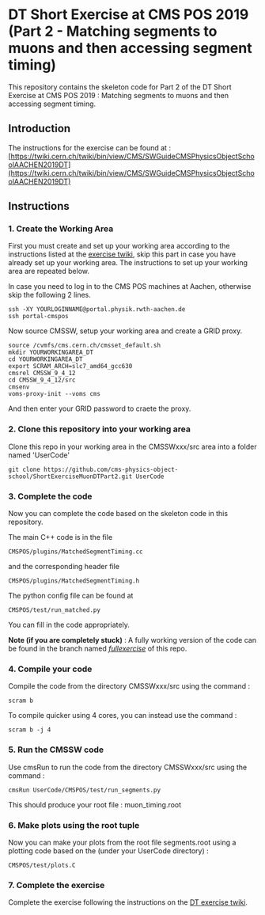 # DT Short Exercise at CMS POS 2019 (Part 2 - Matching segments to muons and then accessing segment timing)

This repository contains the skeleton code for Part 2 of the DT Short Exercise at CMS POS 2019 : Matching segments to muons and then accessing segment timing.

## Introduction

The instructions for the exercise can be found at :
[https://twiki.cern.ch/twiki/bin/view/CMS/SWGuideCMSPhysicsObjectSchoolAACHEN2019DT](https://twiki.cern.ch/twiki/bin/view/CMS/SWGuideCMSPhysicsObjectSchoolAACHEN2019DT)

## Instructions

### 1. Create the Working Area

First you must create and set up your working area according to the instructions listed at the [exercise twiki](https://twiki.cern.ch/twiki/bin/view/CMS/SWGuideCMSPhysicsObjectSchoolAACHEN2019DT#Creating_the_Working_Area), skip this part in case you have already set up your working area. The instructions to set up your working area are repeated below.

In case you need to log in to the CMS POS machines at Aachen, otherwise skip the following 2 lines.
```
ssh -XY YOURLOGINNAME@portal.physik.rwth-aachen.de
ssh portal-cmspos
```

Now source CMSSW, setup your working area and create a GRID proxy.

```
source /cvmfs/cms.cern.ch/cmsset_default.sh
mkdir YOURWORKINGAREA_DT
cd YOURWORKINGAREA_DT
export SCRAM_ARCH=slc7_amd64_gcc630
cmsrel CMSSW_9_4_12
cd CMSSW_9_4_12/src
cmsenv
voms-proxy-init --voms cms
```
And then enter your GRID password to craete the proxy.

### 2. Clone this repository into your working area

Clone this repo in your working area in the CMSSWxxx/src area into a folder named 'UserCode'

```
git clone https://github.com/cms-physics-object-school/ShortExerciseMuonDTPart2.git UserCode
```

### 3. Complete the code 

Now you can complete the code based on the skeleton code in this repository.

The main C++ code is in the file 

```
CMSPOS/plugins/MatchedSegmentTiming.cc
```
and the corresponding header file

```
CMSPOS/plugins/MatchedSegmentTiming.h
```

The python config file can be found at

```
CMSPOS/test/run_matched.py
```

You can fill in the code appropriately.

**Note (if you are completely stuck)** : A fully working version of the code can be found in the branch named [*fullexercise*](https://github.com/cms-physics-object-school/ShortExerciseMuonDTPart2/tree/fullexercise) of this repo. 


### 4. Compile your code

Compile the code from the directory CMSSWxxx/src using the command :

```
scram b
```

To compile quicker using 4 cores, you can instead use the command : 

```
scram b -j 4
```

### 5. Run the CMSSW code

Use cmsRun to run the code from the directory CMSSWxxx/src using the command :

```
cmsRun UserCode/CMSPOS/test/run_segments.py
```

This should produce your root file : muon_timing.root

### 6. Make plots using the root tuple

Now you can make your plots from the root file segments.root using a plotting code based on the (under your UserCode directory) :

```
CMSPOS/test/plots.C
``` 

### 7. Complete the exercise

Complete the exercise following the instructions on the [DT exercise twiki](https://twiki.cern.ch/twiki/bin/view/CMS/SWGuideCMSPhysicsObjectSchoolAACHEN2019DT).

